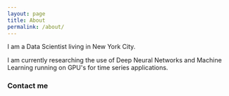 ```yaml
---
layout: page
title: About
permalink: /about/
---
```


I am a Data Scientist living in New York City.


I am currently researching the use of Deep Neural Networks and Machine Learning running on GPU's for time series applications. 


### Contact me

